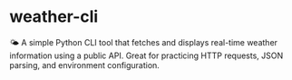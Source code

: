 # weather-cli
🌤️ A simple Python CLI tool that fetches and displays real-time weather information using a public API. Great for practicing HTTP requests, JSON parsing, and environment configuration.
